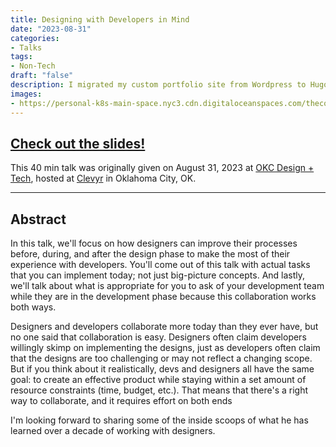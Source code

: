 ```yaml
---
title: Designing with Developers in Mind
date: "2023-08-31"
categories:
- Talks
tags:
- Non-Tech
draft: "false"
description: I migrated my custom portfolio site from Wordpress to Hugo. And the world is better because of it.
images:
- https://personal-k8s-main-space.nyc3.cdn.digitaloceanspaces.com/thecodeboss.dev/entries/designing-with-developers-in-mind/designing-with-developers-in-mind-og.jpg
---
```


## [Check out the slides!](https://simpleslides.dev/aHR0cHM6Ly9yYXcuZ2l0aHVidXNlcmNvbnRlbnQuY29tL2Fsa3JhdXNzNDgvdGFsa3MvbWFzdGVyL2Rlc2lnbmluZy13aXRoLWRldmVsb3BlcnMtaW4tbWluZC9wcmVzZW50YXRpb24ubWQ=)

This 40 min talk was originally given on August 31, 2023 at [OKC Design + Tech](https://www.meetup.com/okc-design-and-tech/events/295364191/),
hosted at [Clevyr](https://clevyr.com) in Oklahoma City, OK.

---

## Abstract

In this talk, we'll focus on how designers can improve their processes before, during, and after the design phase to make the most of their experience with developers. You'll come out of this talk with actual tasks that you can implement today; not just big-picture concepts. And lastly, we'll talk about what is appropriate for you to ask of your development team while they are in the development phase because this collaboration works both ways.

Designers and developers collaborate more today than they ever have, but no one said that collaboration is easy. Designers often claim developers willingly skimp on implementing the designs, just as developers often claim that the designs are too challenging or may not reflect a changing scope. But if you think about it realistically, devs and designers all have the same goal: to create an effective product while staying within a set amount of resource constraints (time, budget, etc.). That means that there's a right way to collaborate, and it requires effort on both ends

I'm looking forward to sharing some of the inside scoops of what he has learned over a decade of working with designers.
